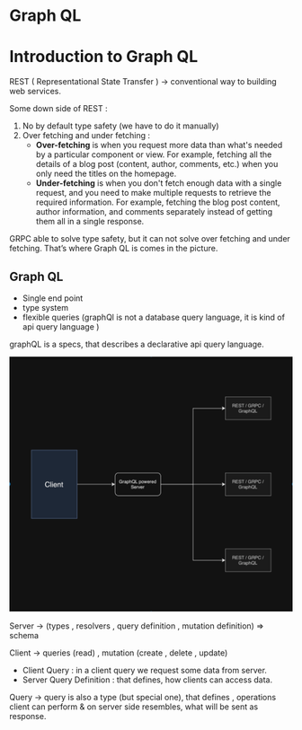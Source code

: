 # Graph QL

# Introduction to Graph QL

REST ( Representational State Transfer ) → conventional way to building web services.

Some down side of REST : 

1. No by default type safety (we have to do it manually)
2. Over fetching and under fetching : 
    - **Over-fetching** is when you request more data than what's needed by a particular component or view. For example, fetching all the details of a blog post (content, author, comments, etc.) when you only need the titles on the homepage.
    - **Under-fetching** is when you don't fetch enough data with a single request, and you need to make multiple requests to retrieve the required information. For example, fetching the blog post content, author information, and comments separately instead of getting them all in a single response.

GRPC able to solve type safety, but it can not solve over fetching and under fetching. That’s where Graph QL is comes in the picture.

 

## Graph QL

- Single end point
- type system
- flexible queries (graphQl is not a database query language, it is kind of api query language )

graphQL is a specs, that describes a declarative api query language.

![Graph QL Img-1](assets/graphql-1.png)

Server → (types , resolvers , query definition , mutation definition) ⇒ schema

Client → queries (read) , mutation (create , delete , update)

- Client Query : in a client query we request some data from server.
- Server Query Definition : that defines, how clients can access data.

Query → query is also a type (but special one), that defines , operations client can perform & on server side resembles, what will be sent as response.